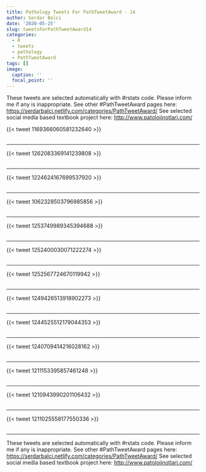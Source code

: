 ```yaml
---
title: Pathology Tweets For PathTweetAward - 14
author: Serdar Balci
date: '2020-05-25'
slug: tweetsForPathTweetAward14
categories:
  - R
  - tweets
  - pathology
  - PathTweetAward
tags: []
image:
  caption: ''
  focal_point: ''
---
```



These tweets are selected automatically with #rstats code. Please inform me if any is inappropriate.
See other #PathTweetAward pages here: https://serdarbalci.netlify.com/categories/PathTweetAward/ 
See selected social media based textbook project here: http://www.patolojinotlari.com/

{{< tweet 1169366060581232640 >}}
<br>
<br>
<hr>
{{< tweet 1262083369141239808 >}}
<br>
<br>
<hr>
{{< tweet 1224624167699537920 >}}
<br>
<br>
<hr>
{{< tweet 1062328503796985856 >}}
<br>
<br>
<hr>
{{< tweet 1253749989345394688 >}}
<br>
<br>
<hr>
{{< tweet 1252400030071222274 >}}
<br>
<br>
<hr>
{{< tweet 1252567724670119942 >}}
<br>
<br>
<hr>
{{< tweet 1249426513918902273 >}}
<br>
<br>
<hr>
{{< tweet 1244525512179044353 >}}
<br>
<br>
<hr>
{{< tweet 1240709414216028162 >}}
<br>
<br>
<hr>
{{< tweet 1211153395857461248 >}}
<br>
<br>
<hr>
{{< tweet 1210943990201106432 >}}
<br>
<br>
<hr>
{{< tweet 1211025558177550336 >}}
<br>
<br>
<hr>


These tweets are selected automatically with #rstats code. Please inform me if any is inappropriate.
See other #PathTweetAward pages here: https://serdarbalci.netlify.com/categories/PathTweetAward/ 
See selected social media based textbook project here: http://www.patolojinotlari.com/

